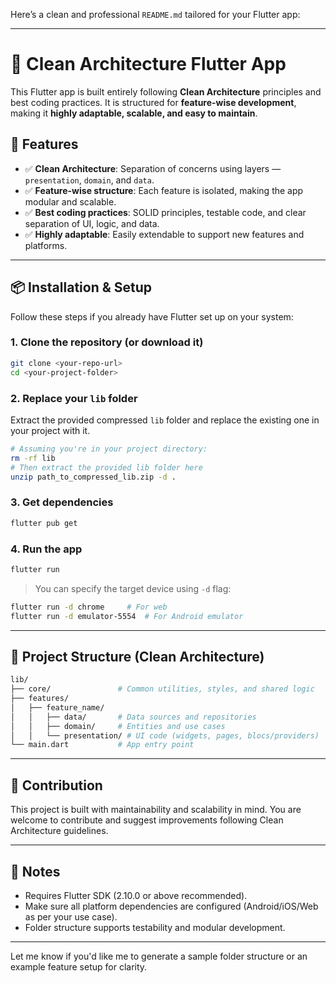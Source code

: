 Here’s a clean and professional `README.md` tailored for your Flutter app:

---

# 🧼 Clean Architecture Flutter App

This Flutter app is built entirely following **Clean Architecture** principles and best coding practices. It is structured for **feature-wise development**, making it **highly adaptable, scalable, and easy to maintain**.

## 🚀 Features

* ✅ **Clean Architecture**: Separation of concerns using layers — `presentation`, `domain`, and `data`.
* ✅ **Feature-wise structure**: Each feature is isolated, making the app modular and scalable.
* ✅ **Best coding practices**: SOLID principles, testable code, and clear separation of UI, logic, and data.
* ✅ **Highly adaptable**: Easily extendable to support new features and platforms.

---

## 📦 Installation & Setup

Follow these steps if you already have Flutter set up on your system:

### 1. Clone the repository (or download it)

```bash
git clone <your-repo-url>
cd <your-project-folder>
```

### 2. Replace your `lib` folder

Extract the provided compressed `lib` folder and replace the existing one in your project with it.

```bash
# Assuming you're in your project directory:
rm -rf lib
# Then extract the provided lib folder here
unzip path_to_compressed_lib.zip -d .
```

### 3. Get dependencies

```bash
flutter pub get
```

### 4. Run the app

```bash
flutter run
```

> You can specify the target device using `-d` flag:

```bash
flutter run -d chrome     # For web
flutter run -d emulator-5554  # For Android emulator
```

---

## 🧱 Project Structure (Clean Architecture)

```bash
lib/
├── core/               # Common utilities, styles, and shared logic
├── features/
│   ├── feature_name/
│   │   ├── data/       # Data sources and repositories
│   │   ├── domain/     # Entities and use cases
│   │   └── presentation/ # UI code (widgets, pages, blocs/providers)
└── main.dart           # App entry point
```

---

## 🤝 Contribution

This project is built with maintainability and scalability in mind. You are welcome to contribute and suggest improvements following Clean Architecture guidelines.

---

## 📌 Notes

* Requires Flutter SDK (2.10.0 or above recommended).
* Make sure all platform dependencies are configured (Android/iOS/Web as per your use case).
* Folder structure supports testability and modular development.

---

Let me know if you'd like me to generate a sample folder structure or an example feature setup for clarity.
